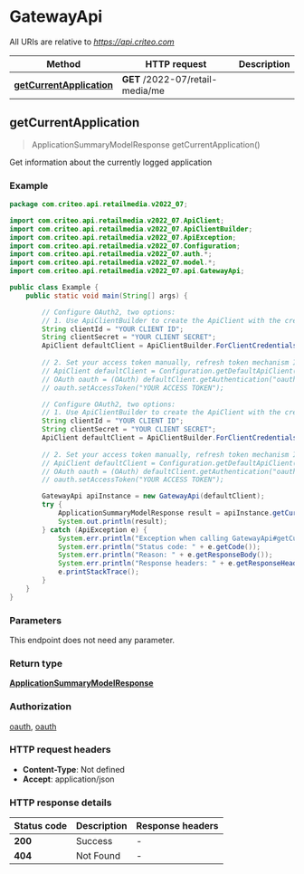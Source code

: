 # GatewayApi

All URIs are relative to *https://api.criteo.com*

| Method | HTTP request | Description |
|------------- | ------------- | -------------|
| [**getCurrentApplication**](GatewayApi.md#getCurrentApplication) | **GET** /2022-07/retail-media/me |  |



## getCurrentApplication

> ApplicationSummaryModelResponse getCurrentApplication()



Get information about the currently logged application

### Example

```java
package com.criteo.api.retailmedia.v2022_07;

import com.criteo.api.retailmedia.v2022_07.ApiClient;
import com.criteo.api.retailmedia.v2022_07.ApiClientBuilder;
import com.criteo.api.retailmedia.v2022_07.ApiException;
import com.criteo.api.retailmedia.v2022_07.Configuration;
import com.criteo.api.retailmedia.v2022_07.auth.*;
import com.criteo.api.retailmedia.v2022_07.model.*;
import com.criteo.api.retailmedia.v2022_07.api.GatewayApi;

public class Example {
    public static void main(String[] args) {

        // Configure OAuth2, two options:
        // 1. Use ApiClientBuilder to create the ApiClient with the credentials you want, refresh token mechanism IS handled for you 💚
        String clientId = "YOUR CLIENT ID";
        String clientSecret = "YOUR CLIENT SECRET";
        ApiClient defaultClient = ApiClientBuilder.ForClientCredentials(clientId, clientSecret);
        
        // 2. Set your access token manually, refresh token mechanism IS NOT handled by the client
        // ApiClient defaultClient = Configuration.getDefaultApiClient();
        // OAuth oauth = (OAuth) defaultClient.getAuthentication("oauth");
        // oauth.setAccessToken("YOUR ACCESS TOKEN");

        // Configure OAuth2, two options:
        // 1. Use ApiClientBuilder to create the ApiClient with the credentials you want, refresh token mechanism IS handled for you 💚
        String clientId = "YOUR CLIENT ID";
        String clientSecret = "YOUR CLIENT SECRET";
        ApiClient defaultClient = ApiClientBuilder.ForClientCredentials(clientId, clientSecret);
        
        // 2. Set your access token manually, refresh token mechanism IS NOT handled by the client
        // ApiClient defaultClient = Configuration.getDefaultApiClient();
        // OAuth oauth = (OAuth) defaultClient.getAuthentication("oauth");
        // oauth.setAccessToken("YOUR ACCESS TOKEN");

        GatewayApi apiInstance = new GatewayApi(defaultClient);
        try {
            ApplicationSummaryModelResponse result = apiInstance.getCurrentApplication();
            System.out.println(result);
        } catch (ApiException e) {
            System.err.println("Exception when calling GatewayApi#getCurrentApplication");
            System.err.println("Status code: " + e.getCode());
            System.err.println("Reason: " + e.getResponseBody());
            System.err.println("Response headers: " + e.getResponseHeaders());
            e.printStackTrace();
        }
    }
}
```

### Parameters

This endpoint does not need any parameter.

### Return type

[**ApplicationSummaryModelResponse**](ApplicationSummaryModelResponse.md)

### Authorization

[oauth](../README.md#oauth), [oauth](../README.md#oauth)

### HTTP request headers

- **Content-Type**: Not defined
- **Accept**: application/json


### HTTP response details
| Status code | Description | Response headers |
|-------------|-------------|------------------|
| **200** | Success |  -  |
| **404** | Not Found |  -  |

